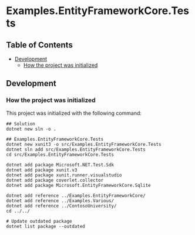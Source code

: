 # Examples.EntityFrameworkCore.Tests

## Table of Contents <!-- omit in toc -->

- [Development](#development)
  - [How the project was initialized](#how-the-project-was-initialized)

## Development

### How the project was initialized

This project was initialized with the following command:

```shell
## Solution
dotnet new sln -o .

## Examples.EntityFrameworkCore.Tests
dotnet new xunit3 -o src/Examples.EntityFrameworkCore.Tests
dotnet sln add src/Examples.EntityFrameworkCore.Tests
cd src/Examples.EntityFrameworkCore.Tests

dotnet add package Microsoft.NET.Test.Sdk
dotnet add package xunit.v3
dotnet add package xunit.runner.visualstudio
dotnet add package coverlet.collector
dotnet add package Microsoft.EntityFrameworkCore.Sqlite

dotnet add reference ../Examples.EntityFrameworkCore/
dotnet add reference ../Examples.Various/
dotnet add reference ../ContosoUniversity/
cd ../../

# Update outdated package
dotnet list package --outdated
```
